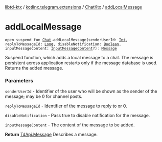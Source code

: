 [libtd-ktx](../../index.md) / [kotlinx.telegram.extensions](../index.md) / [ChatKtx](index.md) / [addLocalMessage](./add-local-message.md)

# addLocalMessage

`open suspend fun `[`Chat`](https://tdlibx.github.io/td/docs/org/drinkless/td/libcore/telegram/TdApi/Chat.html)`.addLocalMessage(senderUserId: `[`Int`](https://kotlinlang.org/api/latest/jvm/stdlib/kotlin/-int/index.html)`, replyToMessageId: `[`Long`](https://kotlinlang.org/api/latest/jvm/stdlib/kotlin/-long/index.html)`, disableNotification: `[`Boolean`](https://kotlinlang.org/api/latest/jvm/stdlib/kotlin/-boolean/index.html)`, inputMessageContent: `[`InputMessageContent`](https://tdlibx.github.io/td/docs/org/drinkless/td/libcore/telegram/TdApi/InputMessageContent.html)`?): `[`Message`](https://tdlibx.github.io/td/docs/org/drinkless/td/libcore/telegram/TdApi/Message.html)

Suspend function, which adds a local message to a chat. The message is persistent across
application restarts only if the message database is used. Returns the added message.

### Parameters

`senderUserId` - Identifier of the user who will be shown as the sender of the message; may
be 0 for channel posts.

`replyToMessageId` - Identifier of the message to reply to or 0.

`disableNotification` - Pass true to disable notification for the message.

`inputMessageContent` - The content of the message to be added.

**Return**
[TdApi.Message](https://tdlibx.github.io/td/docs/org/drinkless/td/libcore/telegram/TdApi/Message.html) Describes a message.

